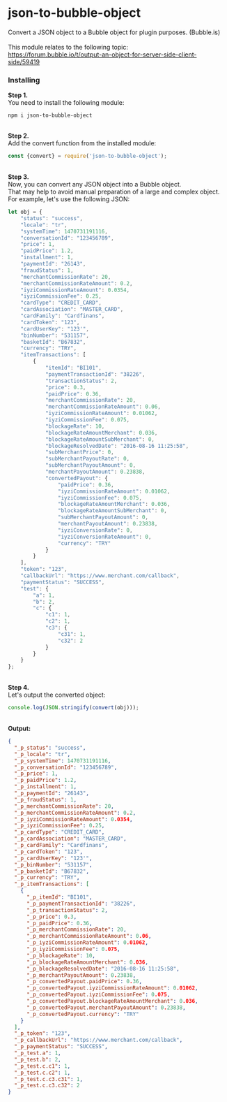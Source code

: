 # json-to-bubble-object

Convert a JSON object to a Bubble object for plugin purposes. (Bubble.is)
<br>
<br>This module relates to the following topic:
<br>https://forum.bubble.io/t/output-an-object-for-server-side-client-side/59419


### Installing
<b>Step 1.</b>
<br>You need to install the following module:

```
npm i json-to-bubble-object
```

<br>
<b>Step 2.</b>
<br>Add the convert function from the installed module:


```javascript
const {convert} = require('json-to-bubble-object');
```

<br>
<b>Step 3.</b>
<br>Now, you can convert any JSON object into a Bubble object.
<br>That may help to avoid manual preparation of a large and complex object.
<br>For example, let's use the following JSON:
<br>

```javascript
let obj = {
    "status": "success",
    "locale": "tr",
    "systemTime": 1470731191116,
    "conversationId": "123456789",
    "price": 1,
    "paidPrice": 1.2,
    "installment": 1,
    "paymentId": "26143",
    "fraudStatus": 1,
    "merchantCommissionRate": 20,
    "merchantCommissionRateAmount": 0.2,
    "iyziCommissionRateAmount": 0.0354,
    "iyziCommissionFee": 0.25,
    "cardType": "CREDIT_CARD",
    "cardAssociation": "MASTER_CARD",
    "cardFamily": "Cardfinans",
    "cardToken": "123",
    "cardUserKey": "123'",
    "binNumber": "531157",
    "basketId": "B67832",
    "currency": "TRY",
    "itemTransactions": [
        {
            "itemId": "BI101",
            "paymentTransactionId": "38226",
            "transactionStatus": 2,
            "price": 0.3,
            "paidPrice": 0.36,
            "merchantCommissionRate": 20,
            "merchantCommissionRateAmount": 0.06,
            "iyziCommissionRateAmount": 0.01062,
            "iyziCommissionFee": 0.075,
            "blockageRate": 10,
            "blockageRateAmountMerchant": 0.036,
            "blockageRateAmountSubMerchant": 0,
            "blockageResolvedDate": "2016-08-16 11:25:58",
            "subMerchantPrice": 0,
            "subMerchantPayoutRate": 0,
            "subMerchantPayoutAmount": 0,
            "merchantPayoutAmount": 0.23838,
            "convertedPayout": {
                "paidPrice": 0.36,
                "iyziCommissionRateAmount": 0.01062,
                "iyziCommissionFee": 0.075,
                "blockageRateAmountMerchant": 0.036,
                "blockageRateAmountSubMerchant": 0,
                "subMerchantPayoutAmount": 0,
                "merchantPayoutAmount": 0.23838,
                "iyziConversionRate": 0,
                "iyziConversionRateAmount": 0,
                "currency": "TRY"
            }
        }
    ],
    "token": "123",
    "callbackUrl": "https://www.merchant.com/callback",
    "paymentStatus": "SUCCESS",
    "test": {
        "a": 1,
        "b": 2,
        "c": {
            "c1": 1,
            "c2": 1,
            "c3": {
                "c31": 1,
                "c32": 2
            }
        }
    }
};
```

<br>
<b>Step 4.</b>
<br>Let's output the converted object:
<br>

```javascript
console.log(JSON.stringify(convert(obj)));
```

<br>
<b>Output:</b>
<br>

```json
{
  "_p_status": "success",
  "_p_locale": "tr",
  "_p_systemTime": 1470731191116,
  "_p_conversationId": "123456789",
  "_p_price": 1,
  "_p_paidPrice": 1.2,
  "_p_installment": 1,
  "_p_paymentId": "26143",
  "_p_fraudStatus": 1,
  "_p_merchantCommissionRate": 20,
  "_p_merchantCommissionRateAmount": 0.2,
  "_p_iyziCommissionRateAmount": 0.0354,
  "_p_iyziCommissionFee": 0.25,
  "_p_cardType": "CREDIT_CARD",
  "_p_cardAssociation": "MASTER_CARD",
  "_p_cardFamily": "Cardfinans",
  "_p_cardToken": "123",
  "_p_cardUserKey": "123'",
  "_p_binNumber": "531157",
  "_p_basketId": "B67832",
  "_p_currency": "TRY",
  "_p_itemTransactions": [
    {
      "_p_itemId": "BI101",
      "_p_paymentTransactionId": "38226",
      "_p_transactionStatus": 2,
      "_p_price": 0.3,
      "_p_paidPrice": 0.36,
      "_p_merchantCommissionRate": 20,
      "_p_merchantCommissionRateAmount": 0.06,
      "_p_iyziCommissionRateAmount": 0.01062,
      "_p_iyziCommissionFee": 0.075,
      "_p_blockageRate": 10,
      "_p_blockageRateAmountMerchant": 0.036,
      "_p_blockageResolvedDate": "2016-08-16 11:25:58",
      "_p_merchantPayoutAmount": 0.23838,
      "_p_convertedPayout.paidPrice": 0.36,
      "_p_convertedPayout.iyziCommissionRateAmount": 0.01062,
      "_p_convertedPayout.iyziCommissionFee": 0.075,
      "_p_convertedPayout.blockageRateAmountMerchant": 0.036,
      "_p_convertedPayout.merchantPayoutAmount": 0.23838,
      "_p_convertedPayout.currency": "TRY"
    }
  ],
  "_p_token": "123",
  "_p_callbackUrl": "https://www.merchant.com/callback",
  "_p_paymentStatus": "SUCCESS",
  "_p_test.a": 1,
  "_p_test.b": 2,
  "_p_test.c.c1": 1,
  "_p_test.c.c2": 1,
  "_p_test.c.c3.c31": 1,
  "_p_test.c.c3.c32": 2
}
```